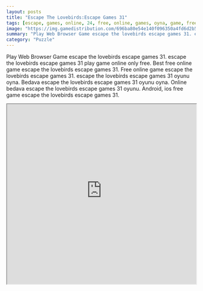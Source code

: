```yaml
---
layout: posts
title: "Escape The Lovebirds:Escape Games 31"
tags: [escape, games, online, 24, free, online, games, oyna, game, free, games, play, play, games]
image: "https://img.gamedistribution.com/696ba80e54e140f096350a4fd6d2b51c.jpg"
summary: "Play Web Browser Game escape the lovebirds escape games 31. escape the lovebirds escape games 31 play game online only free. Best free online game escape the lovebirds escape games 31. Free online game escape the lovebirds escape games 31. escape the lovebirds escape games 31 oyunu oyna. Bedava escape the lovebirds escape games 31 oyunu oyna. Online bedava escape the lovebirds escape games 31 oyunu. Android, ios free game escape the lovebirds escape games 31."
category: "Puzzle"
---
```


Play Web Browser Game escape the lovebirds escape games 31. escape the lovebirds escape games 31 play game online only free. Best free online game escape the lovebirds escape games 31. Free online game escape the lovebirds escape games 31. escape the lovebirds escape games 31 oyunu oyna. Bedava escape the lovebirds escape games 31 oyunu oyna. Online bedava escape the lovebirds escape games 31 oyunu. Android, ios free game escape the lovebirds escape games 31.

<iframe width="100%" height="480px;" src="https://flash.gamedistribution.com?game=696ba80e54e140f096350a4fd6d2b51c"></iframe>
